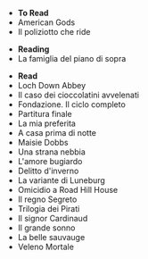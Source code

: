 - **To Read**
- American Gods
- Il poliziotto che ride

<!-- -->

- **Reading**
- La famiglia del piano di sopra

<!-- -->

- **Read**
- Loch Down Abbey
- Il caso dei cioccolatini avvelenati
- Fondazione. Il ciclo completo
- Partitura finale
- La mia preferita
- A casa prima di notte
- Maisie Dobbs
- Una strana nebbia
- L'amore bugiardo
- Delitto d'inverno
- La variante di Luneburg
- Omicidio a Road Hill House
- Il regno Segreto
- Trilogia dei Pirati
- Il signor Cardinaud
- Il grande sonno
- La belle sauvauge
- Veleno Mortale
